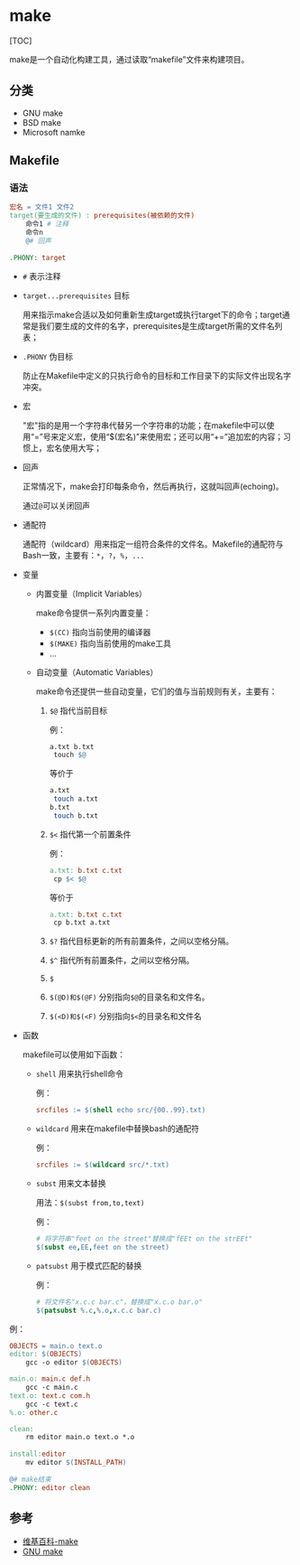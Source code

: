 # make

[TOC]

make是一个自动化构建工具，通过读取“makefile”文件来构建项目。



## 分类

- GNU make
- BSD make
- Microsoft namke



## Makefile

### 语法

```makefile
宏名 = 文件1 文件2
target(要生成的文件) : prerequisites(被依赖的文件)
	命令1 # 注释
	命令n
	@# 回声
	
.PHONY: target
```

- `#` 表示注释

- `target...prerequisites` 目标

  用来指示make合适以及如何重新生成target或执行target下的命令；target通常是我们要生成的文件的名字，prerequisites是生成target所需的文件名列表；

- `.PHONY` 伪目标

  防止在Makefile中定义的只执行命令的目标和工作目录下的实际文件出现名字冲突。

- 宏

  "宏"指的是用一个字符串代替另一个字符串的功能；在makefile中可以使用“=”号来定义宏，使用“$(宏名)”来使用宏；还可以用“+=”追加宏的内容；习惯上，宏名使用大写；

- 回声

  正常情况下，make会打印每条命令，然后再执行，这就叫回声(echoing)。

  通过`@`可以关闭回声

- 通配符

  通配符（wildcard）用来指定一组符合条件的文件名。Makefile的通配符与Bash一致，主要有：`*`，`?`，`%`，`...`

- 变量

  - 内置变量（Implicit Variables）

    make命令提供一系列内置变量：

    - `$(CC)` 指向当前使用的编译器
    - `$(MAKE)` 指向当前使用的make工具
    - ...

  - 自动变量（Automatic Variables）

    make命令还提供一些自动变量，它们的值与当前规则有关，主要有：

    1. `$@` 指代当前目标

       例：

       ```makefile
       a.txt b.txt
       	touch $@
       ```

       等价于

       ```sh
       a.txt
       	touch a.txt
       b.txt
       	touch b.txt
       ```

    2. `$<` 指代第一个前置条件

       例：

       ```makefile
       a.txt: b.txt c.txt
       	cp $< $@
       ```

       等价于

       ```makefile
       a.txt: b.txt c.txt
       	cp b.txt a.txt
       ```

    3. `$?` 指代目标更新的所有前置条件，之间以空格分隔。

    4. `$^` 指代所有前置条件，之间以空格分隔。

    5. `$`

    6. `$(@D)和$(@F)` 分别指向`$@`的目录名和文件名。

    7. `$(<D)和$(<F)` 分别指向`$<`的目录名和文件名

- 函数

  makefile可以使用如下函数：

  - `shell` 用来执行shell命令

    例：

    ```makefile
    srcfiles := $(shell echo src/{00..99}.txt)
    ```

  - `wildcard` 用来在makefile中替换bash的通配符

    例：

    ```makefile
    srcfiles := $(wildcard src/*.txt)
    ```

  - `subst` 用来文本替换

    用法：`$(subst from,to,text)`

    例：

    ```makefile
    # 将字符串"feet on the street"替换成"fEEt on the strEEt"
    $(subst ee,EE,feet on the street) 
    ```

  - `patsubst` 用于模式匹配的替换

    例：

    ```makefile
    # 将文件名"x.c.c bar.c"，替换成"x.c.o bar.o"
    $(patsubst %.c,%.o,x.c.c bar.c)
    ```

例：

```makefile
OBJECTS = main.o text.o
editor: $(OBJECTS)
	gcc -o editor $(OBJECTS)

main.o: main.c def.h
	gcc -c main.c
text.o: text.c com.h
	gcc -c text.c
%.o: other.c

clean:
	rm editor main.o text.o *.o
	
install:editor
	mv editor $(INSTALL_PATH)
	
@# make结束
.PHONY: editor clean
```



## 参考

- [维基百科-make](https://zh.wikipedia.org/wiki/Make)
- [GNU make](https://www.gnu.org/software/make/manual/make.html)

